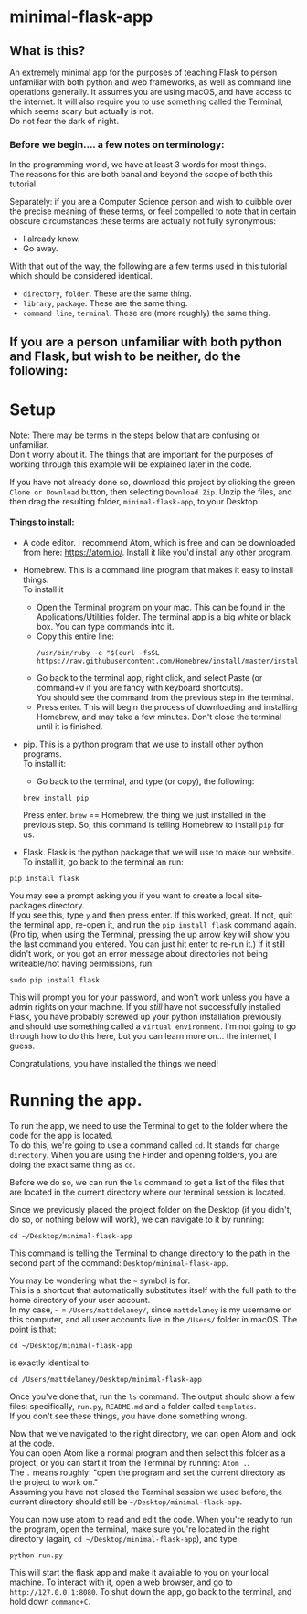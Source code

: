 # minimal-flask-app

## What is this?
An extremely minimal app for the purposes of teaching Flask to person unfamiliar with both python and web frameworks, as well as command line operations generally.
It assumes you are using macOS, and have access to the internet.
It will also require you to use something called the Terminal, which seems scary but actually is not.  
Do not fear the dark of night.

### Before we begin.... a few notes on terminology:
In the programming world, we have at least 3 words for most things.  
The reasons for this are both banal and beyond the scope of both this tutorial.

Separately: if you are a Computer Science person and wish to quibble over the precise meaning of these terms, or feel compelled to note that in certain obscure circumstances these terms are actually not fully synonymous:
 - I already know.
 - Go away.

With that out of the way, the following are a few terms used in this tutorial which should be considered identical.
 - `directory`, `folder`. These are the same thing.
 - `library`, `package`.  These are the same thing.
 - `command line`, `terminal`.  These are (more roughly) the same thing.

## If you are a person unfamiliar with both python and Flask, but wish to be neither, do the following:

# Setup
Note: There may be terms in the steps below that are confusing or unfamiliar.  
Don't worry about it.
The things that are important for the purposes of working through this example will be explained later in the code.

If you have not already done so, download this project by clicking the green `Clone or Download` button, then selecting `Download Zip`.
Unzip the files, and then drag the resulting folder, `minimal-flask-app`, to your Desktop.

#### Things to install:
- A code editor.  I recommend Atom, which is free and can be downloaded from here: https://atom.io/.
Install it like you'd install any other program.

- Homebrew.  This is a command line program that makes it easy to install things.  
To install it
  - Open the Terminal program on your mac.  This can be found in the Applications/Utilities folder.
  The terminal app is a big white or black box.  You can type commands into it.
  - Copy this entire line:
    ```
    /usr/bin/ruby -e "$(curl -fsSL https://raw.githubusercontent.com/Homebrew/install/master/install)"
    ```
  - Go back to the terminal app, right click, and select Paste (or command+v if you are fancy with keyboard shortcuts).  
  You should see the command from the previous step in the terminal.
  - Press enter. This will begin the process of downloading and installing Homebrew, and may take a few minutes.
  Don't close the terminal until it is finished.

- pip. This is a python program that we use to install other python programs.  
To install it:
  - Go back to the terminal, and type (or copy), the following:
  ```
  brew install pip
  ```
  Press enter.
  `brew` == Homebrew, the thing we just installed in the previous step.
  So, this command is telling Homebrew to install `pip` for us.

- Flask.  Flask is the python package that we will use to make our website.  
To install it, go back to the terminal an run:
```
pip install flask
```
You may see a prompt asking you if you want to create a local site-packages directory.  
If you see this, type `y` and then press enter.
If this worked, great.
If not, quit the terminal app, re-open it, and run the `pip install flask` command again.
(Pro tip, when using the Terminal, pressing the up arrow key will show you the last command you entered.
You can just hit enter to re-run it.)
If it still didn't work, or you got an error message about directories not being writeable/not having permissions, run:
```
sudo pip install flask
```
This will prompt you for your password, and won't work unless you have a admin rights on your machine.
If you _still_ have not successfully installed Flask, you have probably screwed up your python installation previously and should use something called a `virtual environment`.
 I'm not going to go through how to do this here, but you can learn more on... the internet, I guess.

Congratulations, you have installed the things we need!

# Running the app.
To run the app, we need to use the Terminal to get to the folder where the code for the app is located.  
To do this, we're going to use a command called `cd`.  It stands for `change directory`.
When you are using the Finder and opening folders, you are doing the exact same thing as `cd`.

Before we do so, we can run the `ls` command to get a list of the files that are located in the current directory where our terminal session is located.

Since we previously placed the project folder on the Desktop (if you didn't, do so, or nothing below will work), we can navigate to it by running:
```
cd ~/Desktop/minimal-flask-app
```
This command is telling the Terminal to change directory to the path in the second part of the command: `Desktop/minimal-flask-app`.

You may be wondering what the `~` symbol is for.  
This is a shortcut that automatically substitutes itself with the full path to the home directory of your user account.  
In my case, `~` = `/Users/mattdelaney/`, since `mattdelaney` is my username on this computer, and all user accounts live in the `/Users/` folder in macOS.
The point is that:
```
cd ~/Desktop/minimal-flask-app
```
is exactly identical to:
```
cd /Users/mattdelaney/Desktop/minimal-flask-app
```

Once you've done that, run the `ls` command.
The output should show a few files: specifically, `run.py`, `README.md` and a folder called `templates`.  
If you don't see these things, you have done something wrong.

Now that we've navigated to the right directory, we can open Atom and look at the code.  
You can open Atom like a normal program and then select this folder as a project, or you can start it from the Terminal by running: `Atom .`.  
The `.` means roughly: "open the program and set the current directory as the project to work on."  
Assuming you have not closed the Terminal session we used before, the current directory should still be `~/Desktop/minimal-flask-app`.

You can now use atom to read and edit the code.
When you're ready to run the program, open the terminal, make sure you're located in the right directory (again, `cd ~/Desktop/minimal-flask-app`), and type
```
python run.py
```
This will start the flask app and make it available to you on your local machine.
To interact with it, open a web browser, and go to `http://127.0.0.1:8080`.
To shut down the app, go back to the terminal, and hold down `command+C`.  

